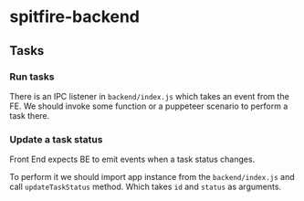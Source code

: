 # spitfire-backend

##  Tasks

### Run tasks
There is an IPC listener in `backend/index.js` which takes an event from the FE.
We should invoke some function or a puppeteer scenario to perform a task there.

### Update a task status
Front End expects BE to emit events when a task status changes.

To perform it we should import app instance from the `backend/index.js` and call `updateTaskStatus` method.
Which takes `id` and `status` as arguments.
